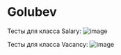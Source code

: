# Golubev

Тесты для класса Salary:
![image](https://user-images.githubusercontent.com/59051967/205485360-6a5a2082-fbc6-4dc0-bf87-5182f0769ddf.png)

Тесты для класса Vacancy:
![image](https://user-images.githubusercontent.com/59051967/205485635-8cd893bc-80c5-4364-a53f-d27b1466d951.png)
